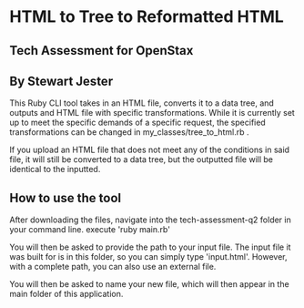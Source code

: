 # HTML to Tree to Reformatted HTML

## Tech Assessment for OpenStax

## By Stewart Jester

This Ruby CLI tool takes in an HTML file, converts it to a data tree, and outputs
and HTML file with specific transformations. While it is currently set up to meet
the specific demands of a specific request, the specified transformations can be
changed in my_classes/tree_to_html.rb .

If you upload an HTML file that does not meet any of the conditions in said file,
it will still be converted to a data tree, but the outputted file will be identical
to the inputted.

## How to use the tool

After downloading the files, navigate into the tech-assessment-q2 folder in your
command line.
execute 'ruby main.rb'

You will then be asked to provide the path to your input file. The input file it
was built for is in this folder, so you can simply type 'input.html'. However, with
a complete path, you can also use an external file.

You will then be asked to name your new file, which will then appear in the main folder of this application.
